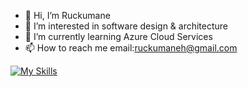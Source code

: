 - 👋 Hi, I’m Ruckumane
- 👀 I’m interested in software design & architecture
- 🌱 I’m currently learning Azure Cloud Services
- 📫 How to reach me email:ruckumaneh@gmail.com

[![My Skills](https://skillicons.dev/icons?i=cpp,cs,nodejs,angular,dotnet,docker,azure,react,github,mongodb,postman,powershell,regex,visualstudio,typescript,wordpress,stackoverflow&theme=light)](https://skillicons.dev)

<!---
rucks15/rucks15 is a ✨ special ✨ repository because its `README.md` (this file) appears on your GitHub profile.
You can click the Preview link to take a look at your changes.
--->
